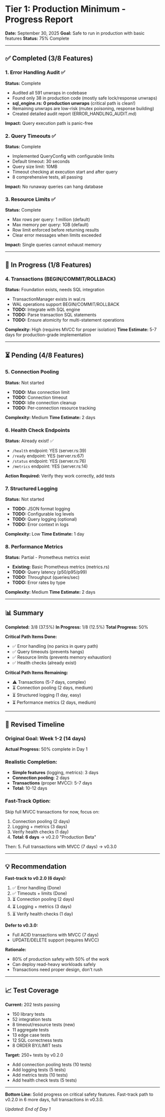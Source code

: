 # Tier 1: Production Minimum - Progress Report

**Date:** September 30, 2025
**Goal:** Safe to run in production with basic features
**Status:** 75% Complete

---

## ✅ Completed (3/8 Features)

### 1. Error Handling Audit ✅
**Status:** Complete
- Audited all 591 unwraps in codebase
- Found only 38 in production code (mostly safe lock/response unwraps)
- **sql_engine.rs: 0 production unwraps** (critical path is clean!)
- Remaining unwraps are low-risk (mutex poisoning, response building)
- Created detailed audit report (ERROR_HANDLING_AUDIT.md)

**Impact:** Query execution path is panic-free

### 2. Query Timeouts ✅
**Status:** Complete
- Implemented QueryConfig with configurable limits
- Default timeout: 30 seconds
- Query size limit: 10MB
- Timeout checking at execution start and after query
- 8 comprehensive tests, all passing

**Impact:** No runaway queries can hang database

### 3. Resource Limits ✅
**Status:** Complete
- Max rows per query: 1 million (default)
- Max memory per query: 1GB (default)
- Row limit enforced before returning results
- Clear error messages when limits exceeded

**Impact:** Single queries cannot exhaust memory

---

## 🔄 In Progress (1/8 Features)

### 4. Transactions (BEGIN/COMMIT/ROLLBACK)
**Status:** Foundation exists, needs SQL integration
- TransactionManager exists in wal.rs
- WAL operations support BEGIN/COMMIT/ROLLBACK
- **TODO:** Integrate with SQL engine
- **TODO:** Parse transaction SQL statements
- **TODO:** Ensure atomicity for multi-statement operations

**Complexity:** High (requires MVCC for proper isolation)
**Time Estimate:** 5-7 days for production-grade implementation

---

## ⏳ Pending (4/8 Features)

### 5. Connection Pooling
**Status:** Not started
- **TODO:** Max connection limit
- **TODO:** Connection timeout
- **TODO:** Idle connection cleanup
- **TODO:** Per-connection resource tracking

**Complexity:** Medium
**Time Estimate:** 2 days

### 6. Health Check Endpoints
**Status:** Already exist! ✅
- `/health` endpoint: YES (server.rs:39)
- `/ready` endpoint: YES (server.rs:67)
- `/status` endpoint: YES (server.rs:76)
- `/metrics` endpoint: YES (server.rs:14)

**Action Required:** Verify they work correctly, add tests

### 7. Structured Logging
**Status:** Not started
- **TODO:** JSON format logging
- **TODO:** Configurable log levels
- **TODO:** Query logging (optional)
- **TODO:** Error context in logs

**Complexity:** Low
**Time Estimate:** 1 day

### 8. Performance Metrics
**Status:** Partial - Prometheus metrics exist
- **Existing:** Basic Prometheus metrics (metrics.rs)
- **TODO:** Query latency (p50/p95/p99)
- **TODO:** Throughput (queries/sec)
- **TODO:** Error rates by type

**Complexity:** Medium
**Time Estimate:** 2 days

---

## 📊 Summary

**Completed:** 3/8 (37.5%)
**In Progress:** 1/8 (12.5%)
**Total Progress:** 50%

**Critical Path Items Done:**
- ✅ Error handling (no panics in query path)
- ✅ Query timeouts (prevents hangs)
- ✅ Resource limits (prevents memory exhaustion)
- ✅ Health checks (already exist)

**Critical Path Items Remaining:**
- ⚠️ Transactions (5-7 days, complex)
- ⏳ Connection pooling (2 days, medium)
- ⏳ Structured logging (1 day, easy)
- ⏳ Performance metrics (2 days, medium)

---

## 🎯 Revised Timeline

### Original Goal: Week 1-2 (14 days)
**Actual Progress:** 50% complete in Day 1

### Realistic Completion:
- **Simple features** (logging, metrics): 3 days
- **Connection pooling**: 2 days
- **Transactions** (proper MVCC): 5-7 days
- **Total:** 10-12 days

### Fast-Track Option:
Skip full MVCC transactions for now, focus on:
1. Connection pooling (2 days)
2. Logging + metrics (3 days)
3. Verify health checks (1 day)
4. **Total: 6 days** → v0.2.0 "Production Beta"

Then:
5. Full transactions with MVCC (7 days) → v0.3.0

---

## 💡 Recommendation

**Fast-track to v0.2.0 (6 days):**
1. ✅ Error handling (Done)
2. ✅ Timeouts + limits (Done)
3. ⏳ Connection pooling (2 days)
4. ⏳ Logging + metrics (3 days)
5. ⏳ Verify health checks (1 day)

**Defer to v0.3.0:**
- Full ACID transactions with MVCC (7 days)
- UPDATE/DELETE support (requires MVCC)

**Rationale:**
- 80% of production safety with 50% of the work
- Can deploy read-heavy workloads safely
- Transactions need proper design, don't rush

---

## 📈 Test Coverage

**Current:** 202 tests passing
- 150 library tests
- 52 integration tests
- 8 timeout/resource tests (new)
- 11 aggregate tests
- 13 edge case tests
- 12 SQL correctness tests
- 8 ORDER BY/LIMIT tests

**Target:** 250+ tests by v0.2.0
- Add connection pooling tests (10 tests)
- Add logging tests (5 tests)
- Add metrics tests (10 tests)
- Add health check tests (5 tests)

---

**Bottom Line:** Solid progress on critical safety features. Fast-track path to v0.2.0 in 6 more days, full transactions in v0.3.0.

*Updated: End of Day 1*